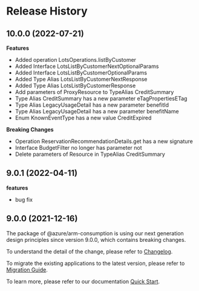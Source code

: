 # Release History
    
## 10.0.0 (2022-07-21)
    
**Features**

  - Added operation LotsOperations.listByCustomer
  - Added Interface LotsListByCustomerNextOptionalParams
  - Added Interface LotsListByCustomerOptionalParams
  - Added Type Alias LotsListByCustomerNextResponse
  - Added Type Alias LotsListByCustomerResponse
  - Add parameters of ProxyResource to TypeAlias CreditSummary
  - Type Alias CreditSummary has a new parameter eTagPropertiesETag
  - Type Alias LegacyUsageDetail has a new parameter benefitId
  - Type Alias LegacyUsageDetail has a new parameter benefitName
  - Enum KnownEventType has a new value CreditExpired

**Breaking Changes**

  - Operation ReservationRecommendationDetails.get has a new signature
  - Interface BudgetFilter no longer has parameter not
  - Delete parameters of Resource in TypeAlias CreditSummary
    
## 9.0.1 (2022-04-11)

**features**

  - bug fix

## 9.0.0 (2021-12-16)

The package of @azure/arm-consumption is using our next generation design principles since version 9.0.0, which contains breaking changes.

To understand the detail of the change, please refer to [Changelog](https://aka.ms/js-track2-changelog).

To migrate the existing applications to the latest version, please refer to [Migration Guide](https://aka.ms/js-track2-migration-guide).

To learn more, please refer to our documentation [Quick Start](https://aka.ms/js-track2-quickstart).
